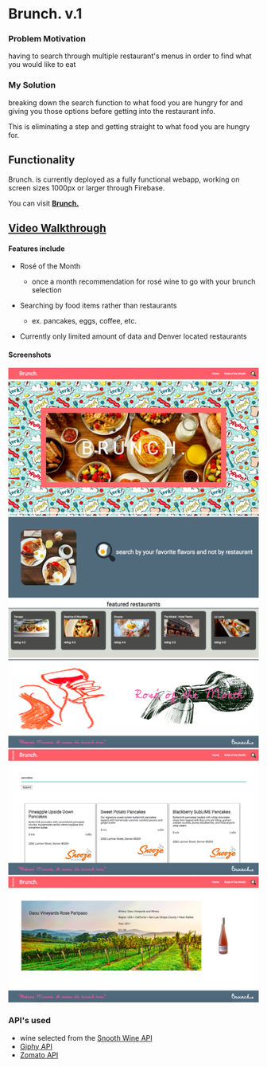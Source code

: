 # Brunch. v.1

### Problem Motivation
having to search through multiple restaurant's menus in order to find what you would like to eat

### My Solution
breaking down the search function to what food you are hungry for and giving you those options before getting into the restaurant info.

This is eliminating a step and getting straight to what food you are hungry for.

## Functionality
Brunch. is currently deployed as a fully functional webapp, working on screen sizes 1000px or larger through Firebase.

You can visit **[Brunch.](https://brunch-app-project-1.firebaseapp.com)**

## [Video Walkthrough](https://drive.google.com/open?id=0B4JsDCYeHYNHV3F0VkdtanFvclU)

#### Features include
* Rosé of the Month
  * once a month recommendation for rosé wine to go with your brunch selection

* Searching by food items rather than restaurants
  * ex. pancakes, eggs, coffee, etc.

* Currently only limited amount of data and Denver located restaurants

#### Screenshots

![Home Screen](public/pictures/Home-Screen.png)
![Home - Search/Featured section](public/pictures/Search-Featured.png)
![Home - Rosé section](public/pictures/Rose-section.png)
![Search Page](public/pictures/Search-Page.png)
![Rosé Page](public/pictures/Rose-page.png)

### API's used
  * wine selected from the [Snooth Wine API](https://api.snooth.com/)
  * [Giphy API](https://developers.giphy.com/)
  * [Zomato API](https://developers.zomato.com/api)
